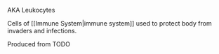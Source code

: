 AKA Leukocytes

Cells of [[Immune System|immune system]] used to protect body from invaders and infections.

Produced from 
TODO